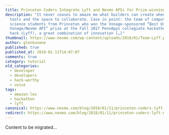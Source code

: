 ```yaml
---
title: Princeton Coders Integrate Lyft and Nexmo APIs for Prize-winning Voice Bot Hack
description: "It never ceases to amaze me what builders can create when given
  tools and the space to collaborate. Case in point: the team of computer
  science students from Princeton who won the Vonage-sponsored “Best Use of a
  Vonage/Nexmo API” prize at the Fall 2017 PennApps collegiate hackathon. Their
  hack (Lyff), a great combination of innovation […]"
thumbnail: https://www.nexmo.com/wp-content/uploads/2018/01/Team-Lyff.png
author: glenkunene
published: true
published_at: 2018-01-11T14:07:07
comments: true
category: tutorial
old_categories:
  - developer
  - developers
  - hack-worthy
  - voice
tags:
  - amazon-lex
  - hackathon
  - lyft
canonical: https://www.nexmo.com/blog/2018/01/11/princeton-coders-lyft-nexmo-apis
redirect: https://www.nexmo.com/blog/2018/01/11/princeton-coders-lyft-nexmo-apis
---
```

Content to be migrated...